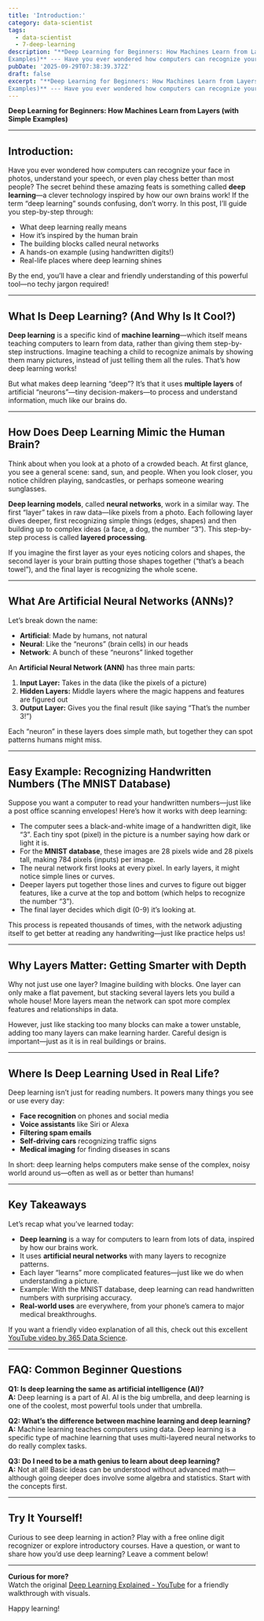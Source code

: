 ```yaml
---
title: 'Introduction:'
category: data-scientist
tags:
  - data-scientist
  - 7-deep-learning
description: "**Deep Learning for Beginners: How Machines Learn from Layers (with Simple
Examples)** --- Have you ever wondered how computers can recognize your fac..."
pubDate: '2025-09-29T07:38:39.372Z'
draft: false
excerpt: "**Deep Learning for Beginners: How Machines Learn from Layers (with Simple
Examples)** --- Have you ever wondered how computers can recognize your fac..."
---
```


**Deep Learning for Beginners: How Machines Learn from Layers (with Simple Examples)**

---

## Introduction:  
Have you ever wondered how computers can recognize your face in photos, understand your speech, or even play chess better than most people? The secret behind these amazing feats is something called **deep learning**—a clever technology inspired by how our own brains work! If the term “deep learning” sounds confusing, don’t worry. In this post, I’ll guide you step-by-step through:

- What deep learning really means
- How it’s inspired by the human brain
- The building blocks called neural networks
- A hands-on example (using handwritten digits!)
- Real-life places where deep learning shines

By the end, you’ll have a clear and friendly understanding of this powerful tool—no techy jargon required!

---

## What Is Deep Learning? (And Why Is It Cool?)

**Deep learning** is a specific kind of **machine learning**—which itself means teaching computers to learn from data, rather than giving them step-by-step instructions. Imagine teaching a child to recognize animals by showing them many pictures, instead of just telling them all the rules. That’s how deep learning works!

But what makes deep learning “deep”? It’s that it uses **multiple layers** of artificial “neurons”—tiny decision-makers—to process and understand information, much like our brains do.

---

## How Does Deep Learning Mimic the Human Brain?

Think about when you look at a photo of a crowded beach. At first glance, you see a general scene: sand, sun, and people. When you look closer, you notice children playing, sandcastles, or perhaps someone wearing sunglasses.

**Deep learning models**, called **neural networks**, work in a similar way. The first “layer” takes in raw data—like pixels from a photo. Each following layer dives deeper, first recognizing simple things (edges, shapes) and then building up to complex ideas (a face, a dog, the number “3”). This step-by-step process is called **layered processing**.

If you imagine the first layer as your eyes noticing colors and shapes, the second layer is your brain putting those shapes together (“that’s a beach towel”), and the final layer is recognizing the whole scene.

---

## What Are Artificial Neural Networks (ANNs)?

Let’s break down the name:
- **Artificial**: Made by humans, not natural
- **Neural**: Like the “neurons” (brain cells) in our heads
- **Network**: A bunch of these “neurons” linked together

An **Artificial Neural Network (ANN)** has three main parts:
1. **Input Layer:** Takes in the data (like the pixels of a picture)
2. **Hidden Layers:** Middle layers where the magic happens and features are figured out
3. **Output Layer:** Gives you the final result (like saying “That’s the number 3!”)

Each “neuron” in these layers does simple math, but together they can spot patterns humans might miss.

---

## Easy Example: Recognizing Handwritten Numbers (The MNIST Database)

Suppose you want a computer to read your handwritten numbers—just like a post office scanning envelopes! Here’s how it works with deep learning:

- The computer sees a black-and-white image of a handwritten digit, like “3”. Each tiny spot (pixel) in the picture is a number saying how dark or light it is.
- For the **MNIST database**, these images are 28 pixels wide and 28 pixels tall, making 784 pixels (inputs) per image.
- The neural network first looks at every pixel. In early layers, it might notice simple lines or curves.
- Deeper layers put together those lines and curves to figure out bigger features, like a curve at the top and bottom (which helps to recognize the number “3”).
- The final layer decides which digit (0-9) it’s looking at.

This process is repeated thousands of times, with the network adjusting itself to get better at reading any handwriting—just like practice helps us!

---

## Why Layers Matter: Getting Smarter with Depth

Why not just use one layer? Imagine building with blocks. One layer can only make a flat pavement, but stacking several layers lets you build a whole house! More layers mean the network can spot more complex features and relationships in data.

However, just like stacking too many blocks can make a tower unstable, adding too many layers can make learning harder. Careful design is important—just as it is in real buildings or brains.

---

## Where Is Deep Learning Used in Real Life?

Deep learning isn’t just for reading numbers. It powers many things you see or use every day:

- **Face recognition** on phones and social media
- **Voice assistants** like Siri or Alexa
- **Filtering spam emails**
- **Self-driving cars** recognizing traffic signs
- **Medical imaging** for finding diseases in scans

In short: deep learning helps computers make sense of the complex, noisy world around us—often as well as or better than humans!

---

## Key Takeaways

Let’s recap what you’ve learned today:
- **Deep learning** is a way for computers to learn from lots of data, inspired by how our brains work.
- It uses **artificial neural networks** with many layers to recognize patterns.
- Each layer “learns” more complicated features—just like we do when understanding a picture.
- Example: With the MNIST database, deep learning can read handwritten numbers with surprising accuracy.
- **Real-world uses** are everywhere, from your phone’s camera to major medical breakthroughs.

If you want a friendly video explanation of all this, check out this excellent [YouTube video by 365 Data Science](https://www.youtube.com/watch?v=cKvX_MqFWfo).

---

## FAQ: Common Beginner Questions

**Q1: Is deep learning the same as artificial intelligence (AI)?**  
**A:** Deep learning is a part of AI. AI is the big umbrella, and deep learning is one of the coolest, most powerful tools under that umbrella.

**Q2: What’s the difference between machine learning and deep learning?**  
**A:** Machine learning teaches computers using data. Deep learning is a specific type of machine learning that uses multi-layered neural networks to do really complex tasks.

**Q3: Do I need to be a math genius to learn about deep learning?**  
**A:** Not at all! Basic ideas can be understood without advanced math—although going deeper does involve some algebra and statistics. Start with the concepts first.

---

## Try It Yourself!

Curious to see deep learning in action? Play with a free online digit recognizer or explore introductory courses. Have a question, or want to share how you’d use deep learning? Leave a comment below!

---

**Curious for more?**  
Watch the original [Deep Learning Explained - YouTube](https://www.youtube.com/watch?v=cKvX_MqFWfo) for a friendly walkthrough with visuals.

Happy learning!